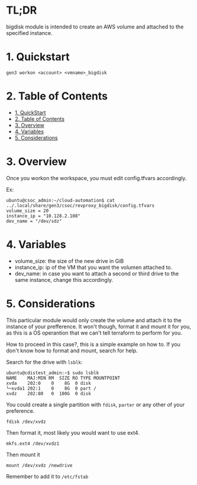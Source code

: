 # TL;DR

bigdisk module is intended to create an AWS volume and attached to the specified instance.


# 1. Quickstart

`gen3 workon <account> <vmname>_bigdisk`


# 2. Table of Contents

- [1. QuickStart](#1-quickstart)
- [2. Table of Contents](#2-table-of-contents)
- [3. Overview](#3-overview)
- [4. Variables](#4-variables)
- [5. Considerations](#5-considerations)


# 3. Overview

Once you workon the workspace, you must edit config.tfvars accordingly.

Ex:

```
ubuntu@csoc_admin:~/cloud-automation$ cat ../.local/share/gen3/csoc/revproxy_bigdisk/config.tfvars 
volume_size = 20
instance_ip = "10.128.2.108"
dev_name = "/dev/sdz"
```

# 4. Variables

* volume_size: the size of the new drive in GiB
* instance_ip: ip of the VM that you want the volumen attached to.
* dev_name: in case you want to attach a second or third drive to the same instance, change this accordingly.


# 5. Considerations

This particular module would only create the volume and attach it to the instance of your prefference. It won't though, format it and mount it for you, as this is a OS operantion that we can't tell terraform to perform for you.

How to proceed in this case?, this is a simple example on how to. If you don't know how to format and mount, search for help.

Search for the drive with `lsblk`:

```
ubuntu@cdistest_admin:~$ sudo lsblk 
NAME    MAJ:MIN RM  SIZE RO TYPE MOUNTPOINT
xvda    202:0    0    8G  0 disk 
└─xvda1 202:1    0    8G  0 part /
xvdz    202:80   0  100G  0 disk 
```

You could create a single partition with `fdisk`, `parter` or any other of your preference. 


```
fdisk /dev/xvdz
```

Then format it, most likely you would want to use ext4.

```
mkfs.ext4 /dev/xvdz1
```

Then mount it 

```
mount /dev/xvdz /newdrive
```

Remember to add it to `/etc/fstab`


